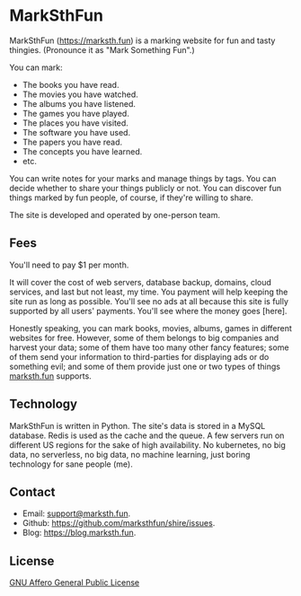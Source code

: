 # MarkSthFun

MarkSthFun (<https://marksth.fun>) is a marking website for fun and tasty thingies.
(Pronounce it as "Mark Something Fun".)

You can mark:

* The books you have read.
* The movies you have watched.
* The albums you have listened.
* The games you have played.
* The places you have visited.
* The software you have used.
* The papers you have read.
* The concepts you have learned.
* etc.

You can write notes for your marks and manage things by tags.
You can decide whether to share your things publicly or not.
You can discover fun things marked by fun people, of course, if they're willing to share.

The site is developed and operated by one-person team.

## Fees

You'll need to pay $1 per month.

It will cover the cost of web servers, database backup, domains,
cloud services, and last but not least, my time.
You payment will help keeping the site run as long as possible.
You'll see no ads at all because this site is fully supported by all
users' payments. You'll see where the money goes [here].

Honestly speaking, you can mark books, movies, albums, games in different websites
for free. However, some of them belongs to big companies and harvest your
data; some of them have too many other fancy features;
some of them send your information to third-parties for displaying ads or
do something evil; and some of them provide just one or two types of things
[marksth.fun](https://marksth.fun) supports.

## Technology

MarkSthFun is written in Python.
The site's data is stored in a MySQL database.
Redis is used as the cache and the queue.
A few servers run on different US regions for the sake of high availability.
No kubernetes, no big data, no serverless, no big data, no machine learning, just boring technology for sane people (me).

## Contact

* Email: <support@marksth.fun>.
* Github: <https://github.com/marksthfun/shire/issues>.
* Blog: <https://blog.marksth.fun>.

## License

[GNU Affero General Public License](https://www.gnu.org/licenses/agpl-3.0.en.html)
